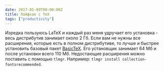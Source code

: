 ```yaml
---
date: 2017-05-09T00:00:00Z
title: Лайфхак с TeX
tags: ["productivity"]
---
```


Изредка пользуюсь LaTeX и каждый раз меня удручает его установка - весь
дистрибутив занимает около 2 Гб. Если вам не нужны все расширения, которые есть
в полном дистрибутиве, то лучше и быстрее установить базовый пакет
[BasicTeX](https://www.tug.org/mactex/morepackages.html). Его установщик
занимает 64 Мб и после установки всего 110 Мб. Недостающие расширения можно
поставить с помощью ``tlmgr``. Например: ```tlmgr install collection-fontsrecommended```.
